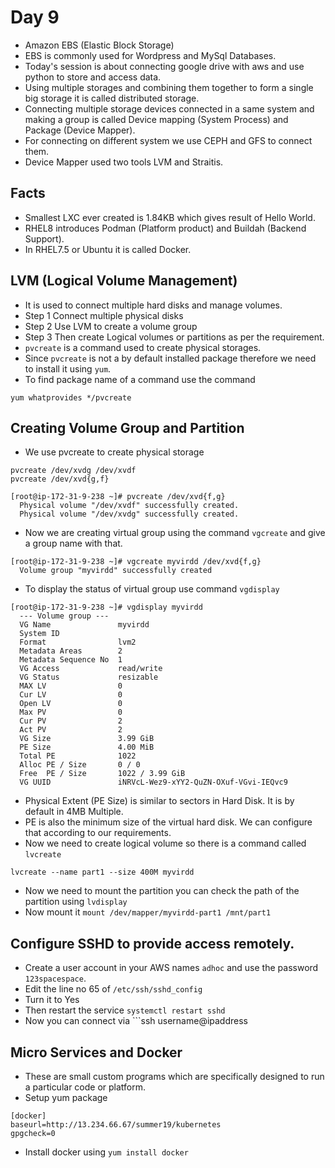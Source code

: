 # Day 9
*   Amazon EBS (Elastic Block Storage)
*   EBS is commonly used for Wordpress and MySql Databases.
*   Today's session is about connecting google drive with aws and use python to store and access data.
*   Using multiple storages and combining them together to form a single big storage it is called distributed storage.
*   Connecting multiple storage devices connected in a same system and making a group is called Device mapping (System Process) and Package (Device Mapper).
*   For connecting on different system we use CEPH and GFS to connect them.
*   Device Mapper used two tools LVM and Straitis.
## Facts
*   Smallest LXC ever created is 1.84KB which gives result of Hello World.
*   RHEL8 introduces Podman (Platform product) and Buildah (Backend Support).
*   In RHEL7.5 or Ubuntu it is called Docker.

## LVM (Logical Volume Management)
*   It is used to connect multiple hard disks and manage volumes.
*   Step 1 Connect multiple physical disks
*   Step 2 Use LVM to create a volume group
*   Step 3 Then create Logical volumes or partitions as per the requirement.
*   ```pvcreate``` is a command used to create physical storages.
*   Since ```pvcreate``` is not a by default installed package therefore we need to install it using ```yum```.
*   To find package name of a command use the command
```
yum whatprovides */pvcreate
```
## Creating Volume Group and Partition
*   We use pvcreate to create physical storage
```
pvcreate /dev/xvdg /dev/xvdf
pvcreate /dev/xvd{g,f}
```
```
[root@ip-172-31-9-238 ~]# pvcreate /dev/xvd{f,g}
  Physical volume "/dev/xvdf" successfully created.
  Physical volume "/dev/xvdg" successfully created.
```
*   Now we are creating virtual group using the command ```vgcreate``` and give a group name with that.
```
[root@ip-172-31-9-238 ~]# vgcreate myvirdd /dev/xvd{f,g}
  Volume group "myvirdd" successfully created
```
*   To display the status of virtual group use command ```vgdisplay```
```
[root@ip-172-31-9-238 ~]# vgdisplay myvirdd
  --- Volume group ---
  VG Name               myvirdd
  System ID
  Format                lvm2
  Metadata Areas        2
  Metadata Sequence No  1
  VG Access             read/write
  VG Status             resizable
  MAX LV                0
  Cur LV                0
  Open LV               0
  Max PV                0
  Cur PV                2
  Act PV                2
  VG Size               3.99 GiB
  PE Size               4.00 MiB
  Total PE              1022
  Alloc PE / Size       0 / 0
  Free  PE / Size       1022 / 3.99 GiB
  VG UUID               iNRVcL-Wez9-xYY2-QuZN-OXuf-VGvi-IEQvc9
  ```
* Physical Extent (PE Size) is similar to sectors in Hard Disk. It is by default in 4MB Multiple. 
*   PE is also the minimum size of the virtual hard disk. We can configure that according to our requirements.
*   Now we need to create logical volume so there is a command called ```lvcreate```
```
lvcreate --name part1 --size 400M myvirdd
```
*   Now we need to mount the partition you can check the path of the partition using ```lvdisplay```
*   Now mount it ```mount /dev/mapper/myvirdd-part1 /mnt/part1```

## Configure SSHD to provide access remotely.
*    Create a user account in your AWS names ```adhoc``` and use the password ```123spacespace```.
*   Edit the line no 65 of ```/etc/ssh/sshd_config```
*   Turn it to Yes
*   Then restart the service ```systemctl restart sshd```
* Now you can connect via ```ssh username@ipaddress

## Micro Services and Docker
*   These are small custom programs which are specifically designed to run a particular code or platform.
*   Setup yum package
```
[docker]
baseurl=http://13.234.66.67/summer19/kubernetes
gpgcheck=0
```
*   Install docker using ```yum install docker```



